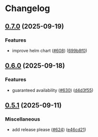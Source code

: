# Changelog

## [0.7.0](https://github.com/langwatch/langwatch/compare/typescript-sdk@v0.6.0...typescript-sdk@v0.7.0) (2025-09-19)


### Features

* improve helm chart ([#608](https://github.com/langwatch/langwatch/issues/608)) ([699b8f0](https://github.com/langwatch/langwatch/commit/699b8f0a9ce3b05058141f00281a5b68f9874978))

## [0.6.0](https://github.com/langwatch/langwatch/compare/typescript-sdk@v0.5.1...typescript-sdk@v0.6.0) (2025-09-18)


### Features

* guaranteed availability ([#630](https://github.com/langwatch/langwatch/issues/630)) ([d4d3f55](https://github.com/langwatch/langwatch/commit/d4d3f553daaeaba1d3576141f40fc182ef2b21bf))

## [0.5.1](https://github.com/langwatch/langwatch/compare/typescript-sdk@0.5.0...typescript-sdk@v0.5.1) (2025-09-11)


### Miscellaneous

* add release please ([#624](https://github.com/langwatch/langwatch/issues/624)) ([e46cd21](https://github.com/langwatch/langwatch/commit/e46cd210e09c5dde95f030c3f92014f882272944))
